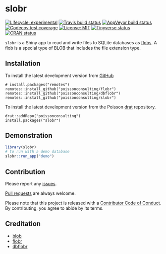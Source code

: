 
<!-- README.md is generated from README.Rmd. Please edit that file -->

# slobr

<!-- badges: start -->

[![Lifecycle:
experimental](https://img.shields.io/badge/lifecycle-experimental-orange.svg)](https://www.tidyverse.org/lifecycle/#experimental)
[![Travis build
status](https://travis-ci.org/poissonconsulting/slobr.svg?branch=master)](https://travis-ci.org/poissonconsulting/slobr)
[![AppVeyor build
status](https://ci.appveyor.com/api/projects/status/github/poissonconsulting/slobr?branch=master&svg=true)](https://ci.appveyor.com/project/poissonconsulting/slobr)
[![Codecov test
coverage](https://codecov.io/gh/poissonconsulting/slobr/branch/master/graph/badge.svg)](https://codecov.io/gh/poissonconsulting/slobr?branch=master)
[![License:
MIT](https://img.shields.io/badge/License-MIT-green.svg)](https://opensource.org/licenses/MIT)
[![Tinyverse
status](https://tinyverse.netlify.com/badge/slobr)](https://CRAN.R-project.org/package=slobr)
[![CRAN
status](https://www.r-pkg.org/badges/version/slobr)](https://cran.r-project.org/package=slobr)
<!-- ![CRAN downloads](http://cranlogs.r-pkg.org/badges/slobr) -->

`slobr` is a Shiny app to read and write files to SQLite databases as
[flobs](https://poissonconsulting.github.io/flobr/reference/flob.html).
A flob is a special type of BLOB that includes the file extension type.

## Installation

To install the latest development version from
[GitHub](https://github.com/poissonconsulting/slobr)

    # install.packages("remotes")
    remotes::install_github("poissonconsulting/flobr")
    remotes::install_github("poissonconsulting/dbflobr")
    remotes::install_github("poissonconsulting/slobr")

To install the latest development version from the Poisson
[drat](https://github.com/poissonconsulting/drat) repository.

    drat::addRepo("poissonconsulting")
    install.packages("slobr")

## Demonstration

``` r
library(slobr)
# to run with a demo database
slobr::run_app("demo")
```

## Contribution

Please report any
[issues](https://github.com/poissonconsulting/slobr/issues).

[Pull requests](https://github.com/poissonconsulting/slobr/pulls) are
always welcome.

Please note that this project is released with a [Contributor Code of
Conduct](https://github.com/poissonconsulting/pkgtemplate/blob/master/CODE_OF_CONDUCT.md).
By contributing, you agree to abide by its terms.

## Creditation

  - [blob](https://github.com/tidyverse/blob)
  - [flobr](https://github.com/poissonconsulting/flobr)
  - [dbflobr](https://github.com/poissonconsulting/dbflobr)
